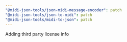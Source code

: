```yaml
---
"@midi-json-tools/json-midi-message-encoder": patch
"@midi-json-tools/json-to-midi": patch
"@midi-json-tools/midi-to-json": patch
---
```


Adding third party license info
